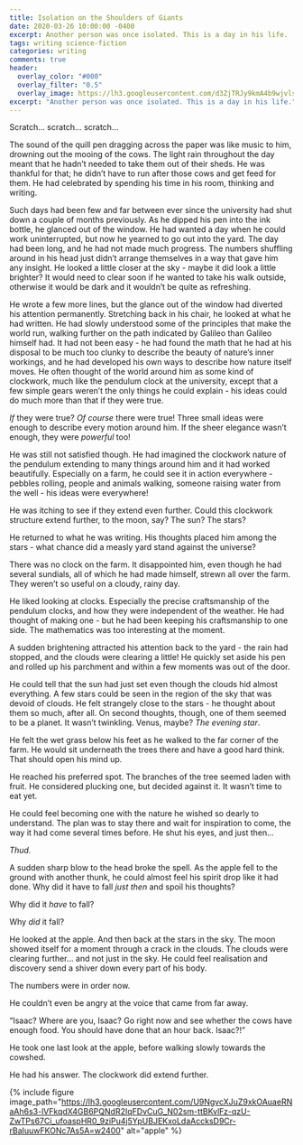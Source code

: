 ```yaml
---
title: Isolation on the Shoulders of Giants
date: 2020-03-26 10:00:00 -0400
excerpt: Another person was once isolated. This is a day in his life.
tags: writing science-fiction
categories: writing
comments: true
header:
  overlay_color: "#000"
  overlay_filter: "0.5"
  overlay_image: https://lh3.googleusercontent.com/d3ZjTRJy9kmA4b9wjvlsoroFQzaH_lSTBR1ShOayC-5cG4DNCvLls7ZBuelyE_n8n-ow6EVwEy8xnolXnQ1tkhCVnHWNfcpkcAikToJZSvLg9d9s_UPfmyV0SyY4AG2NakWbH8tAORc=w2400
excerpt: "Another person was once isolated. This is a day in his life."
---
```

Scratch… scratch… scratch…

The sound of the quill pen dragging across the paper was like music to him, drowning out the mooing of the cows. The light rain throughout the day meant that he hadn’t needed to take them out of their sheds. He was thankful for that; he didn’t have to run after those cows and get feed for them. He had celebrated by spending his time in his room, thinking and writing.

Such days had been few and far between ever since the university had shut down a couple of months previously. As he dipped his pen into the ink bottle, he glanced out of the window. He had wanted a day when he could work uninterrupted, but now he yearned to go out into the yard. The day had been long, and he had not made much progress. The numbers shuffling around in his head just didn’t arrange themselves in a way that gave him any insight. He looked a little closer at the sky - maybe it did look a little brighter? It would need to clear soon if he wanted to take his walk outside, otherwise it would be dark and it wouldn’t be quite as refreshing.

He wrote a few more lines, but the glance out of the window had diverted his attention permanently. Stretching back in his chair, he  looked at what he had written. He had slowly understood some of the principles that make the world run, walking further on the path indicated by Galileo than Galileo himself had. It had not been easy - he had found the math that he had at his disposal to be much too clunky to describe the beauty of nature’s inner workings, and he had developed his own ways to describe how nature itself moves. He often thought of the world around him as some kind of clockwork, much like the pendulum clock at the university, except that a few simple gears weren’t the only things he could explain - his ideas could do much more than that if they were true. 

*If* they were true? *Of course* there were true! Three small ideas were enough to describe every motion around him. If the sheer elegance wasn’t enough, they were *powerful* too!

He was still not satisfied though. He had imagined the clockwork nature of the pendulum extending to many things around him and it had worked beautifully. Especially on a farm, he could see it in action everywhere - pebbles rolling, people and animals walking, someone raising water from the well - his ideas were everywhere! 

He was itching to see if they extend even further. Could this clockwork structure extend further, to the moon, say? The sun? The stars?

He returned to what he was writing. His thoughts placed him among the stars - what chance did a measly yard stand against the universe?

There was no clock on the farm. It disappointed him, even though he had several sundials, all of which he had made himself, strewn all over the farm. They weren’t so useful on a cloudy, rainy day.

He liked looking at clocks. Especially the precise craftsmanship of the pendulum clocks, and how they were independent of the weather. He had thought of making one - but he had been keeping his craftsmanship to one side. The mathematics was too interesting at the moment.

A sudden brightening attracted his attention back to the yard - the rain had stopped, and the clouds were clearing a little! He quickly set aside his pen and rolled up his parchment and within a few moments was out of the door.

He could tell that the sun had just set even though the clouds hid almost everything. A few stars could be seen in the region of the sky that was devoid of clouds. He felt strangely close to the stars - he thought about them so much, after all. On second thoughts, though, one of them seemed to be a planet. It wasn’t twinkling. Venus, maybe? *The evening star*.

He felt the wet grass below his feet as he walked to the far corner of the farm. He would sit underneath the trees there and have a good hard think. That should open his mind up.

He reached his preferred spot. The branches of the tree seemed laden with fruit. He considered plucking one, but decided against it. It wasn’t time to eat yet.

He could feel becoming one with the nature he wished so dearly to understand. The plan was to stay there and wait for inspiration to come, the way it had come several times before. He shut his eyes, and just then...

*Thud.*

A sudden sharp blow to the head broke the spell. As the apple fell to the ground with another thunk, he could almost feel his spirit drop like it had done. Why did it have to fall *just then* and spoil his thoughts?

Why did it *have* to fall?

Why *did* it fall?

He looked at the apple. And then back at the stars in the sky. The moon showed itself for a moment through a crack in the clouds. The clouds were clearing further… and not just in the sky. He could feel realisation and discovery send a shiver down every part of his body.

The numbers were in order now.

He couldn’t even be angry at the voice that came from far away. 

“Isaac? Where are you, Isaac? Go right now and see whether the cows have enough food. You should have done that an hour back. Isaac?!”

He took one last look at the apple, before walking slowly towards the cowshed. 

He had his answer. The clockwork did extend further. 

{% include figure image_path="https://lh3.googleusercontent.com/U9NgvcXJuZ9xkOAuaeRNaAh6s3-lVFkqdX4GB6PQNdR2IqFDvCuG_N02sm-ttBKvlFz-qzU-ZwTPs67Ci_ufoaspHR0_9ziPu4j5YpUBJEKxoLdaAccksD9Cr-rBaIuuwFKONc7As5A=w2400" alt="apple" %}
